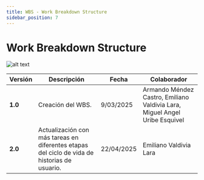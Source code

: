 ```yaml
---
title: WBS - Work Breakdown Structure
sidebar_position: 7
---
```

# Work Breakdown Structure


![alt text](./WBSLarvas.png)

| **Versión** | **Descripción**                               | **Fecha** | **Colaborador**                 |
| ------------------- | --------------------------------------------- | --------- | ------------------------------- |
| **1.0**             | Creación del WBS.   | 9/03/2025  | Armando Méndez Castro, Emiliano Valdivia Lara, Miguel Angel Uribe Esquivel |
| **2.0**             | Actualización con más tareas en diferentes etapas del ciclo de vida de historias de usuario.   | 22/04/2025  | Emiliano Valdivia Lara |
